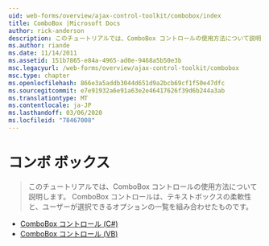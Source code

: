 ```yaml
---
uid: web-forms/overview/ajax-control-toolkit/combobox/index
title: ComboBox |Microsoft Docs
author: rick-anderson
description: このチュートリアルでは、ComboBox コントロールの使用方法について説明します。 ComboBox コントロールは、テキストボックスの柔軟性と、ユーザーが選択できるオプションの一覧を組み合わせたものです。
ms.author: riande
ms.date: 11/14/2011
ms.assetid: 151b7865-e84a-4965-ad0e-9468a5b50e3b
msc.legacyurl: /web-forms/overview/ajax-control-toolkit/combobox
msc.type: chapter
ms.openlocfilehash: 866e3a5addb3044d651d9a2bcb69cf1f50e47dfc
ms.sourcegitcommit: e7e91932a6e91a63e2e46417626f39d6b244a3ab
ms.translationtype: MT
ms.contentlocale: ja-JP
ms.lasthandoff: 03/06/2020
ms.locfileid: "78467008"
---
```

# <a name="combobox"></a>コンボ ボックス

> このチュートリアルでは、ComboBox コントロールの使用方法について説明します。 ComboBox コントロールは、テキストボックスの柔軟性と、ユーザーが選択できるオプションの一覧を組み合わせたものです。

- [ComboBox コントロール (C#)](how-do-i-use-the-combobox-control-cs.md)
- [ComboBox コントロール (VB)](how-do-i-use-the-combobox-control-vb.md)
